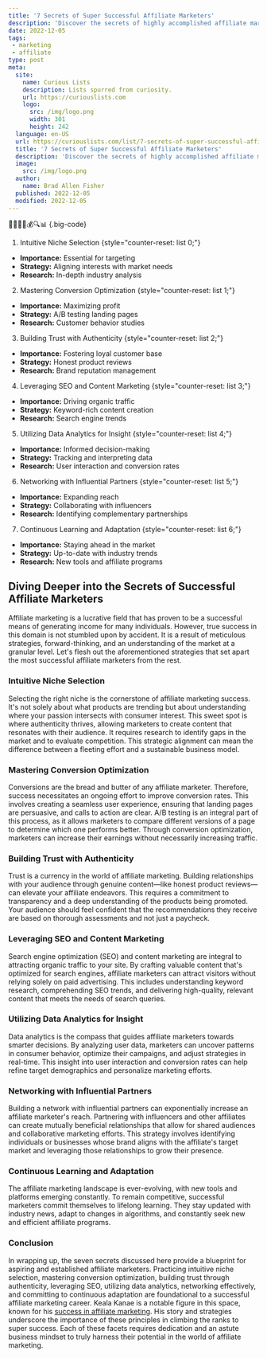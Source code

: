 ```yaml
---
title: '7 Secrets of Super Successful Affiliate Marketers'
description: 'Discover the secrets of highly accomplished affiliate marketers in this guide. Gain insights and strategies to fuel your curiosity and boost your success.'
date: 2022-12-05
tags:
 - marketing
 - affiliate
type: post
meta:
  site:
    name: Curious Lists
    description: Lists spurred from curiosity.
    url: https://curiouslists.com
    logo:
      src: /img/logo.png
      width: 301
      height: 242
  language: en-US
  url: https://curiouslists.com/list/7-secrets-of-super-successful-affiliate-marketers
  title: '7 Secrets of Super Successful Affiliate Marketers'
  description: 'Discover the secrets of highly accomplished affiliate marketers in this guide. Gain insights and strategies to fuel your curiosity and boost your success.'
  image:
    src: /img/logo.png
  author:
    name: Brad Allen Fisher
  published: 2022-12-05
  modified: 2022-12-05
---
```



🚀💡🔗🌐💰🔍📊 {.big-code}

1. Intuitive Niche Selection {style="counter-reset: list 0;"}
  - **Importance:** Essential for targeting
  - **Strategy:** Aligning interests with market needs
  - **Research:** In-depth industry analysis

2. Mastering Conversion Optimization {style="counter-reset: list 1;"}
  - **Importance:** Maximizing profit
  - **Strategy:** A/B testing landing pages 
  - **Research:** Customer behavior studies

3. Building Trust with Authenticity {style="counter-reset: list 2;"}
  - **Importance:** Fostering loyal customer base
  - **Strategy:** Honest product reviews
  - **Research:** Brand reputation management

4. Leveraging SEO and Content Marketing {style="counter-reset: list 3;"}
  - **Importance:** Driving organic traffic
  - **Strategy:** Keyword-rich content creation
  - **Research:** Search engine trends

5. Utilizing Data Analytics for Insight {style="counter-reset: list 4;"}
  - **Importance:** Informed decision-making
  - **Strategy:** Tracking and interpreting data
  - **Research:** User interaction and conversion rates

6. Networking with Influential Partners {style="counter-reset: list 5;"}
  - **Importance:** Expanding reach
  - **Strategy:** Collaborating with influencers
  - **Research:** Identifying complementary partnerships

7. Continuous Learning and Adaptation {style="counter-reset: list 6;"}
  - **Importance:** Staying ahead in the market
  - **Strategy:** Up-to-date with industry trends
  - **Research:** New tools and affiliate programs


## Diving Deeper into the Secrets of Successful Affiliate Marketers

Affiliate marketing is a lucrative field that has proven to be a successful means of generating income for many individuals. However, true success in this domain is not stumbled upon by accident. It is a result of meticulous strategies, forward-thinking, and an understanding of the market at a granular level. Let's flesh out the aforementioned strategies that set apart the most successful affiliate marketers from the rest.

### Intuitive Niche Selection

Selecting the right niche is the cornerstone of affiliate marketing success. It's not solely about what products are trending but about understanding where your passion intersects with consumer interest. This sweet spot is where authenticity thrives, allowing marketers to create content that resonates with their audience. It requires research to identify gaps in the market and to evaluate competition. This strategic alignment can mean the difference between a fleeting effort and a sustainable business model.

### Mastering Conversion Optimization

Conversions are the bread and butter of any affiliate marketer. Therefore, success necessitates an ongoing effort to improve conversion rates. This involves creating a seamless user experience, ensuring that landing pages are persuasive, and calls to action are clear. A/B testing is an integral part of this process, as it allows marketers to compare different versions of a page to determine which one performs better. Through conversion optimization, marketers can increase their earnings without necessarily increasing traffic.

### Building Trust with Authenticity

Trust is a currency in the world of affiliate marketing. Building relationships with your audience through genuine content—like honest product reviews—can elevate your affiliate endeavors. This requires a commitment to transparency and a deep understanding of the products being promoted. Your audience should feel confident that the recommendations they receive are based on thorough assessments and not just a paycheck.

### Leveraging SEO and Content Marketing

Search engine optimization (SEO) and content marketing are integral to attracting organic traffic to your site. By crafting valuable content that's optimized for search engines, affiliate marketers can attract visitors without relying solely on paid advertising. This includes understanding keyword research, comprehending SEO trends, and delivering high-quality, relevant content that meets the needs of search queries.

### Utilizing Data Analytics for Insight

Data analytics is the compass that guides affiliate marketers towards smarter decisions. By analyzing user data, marketers can uncover patterns in consumer behavior, optimize their campaigns, and adjust strategies in real-time. This insight into user interaction and conversion rates can help refine target demographics and personalize marketing efforts.

### Networking with Influential Partners

Building a network with influential partners can exponentially increase an affiliate marketer's reach. Partnering with influencers and other affiliates can create mutually beneficial relationships that allow for shared audiences and collaborative marketing efforts. This strategy involves identifying individuals or businesses whose brand aligns with the affiliate's target market and leveraging those relationships to grow their presence.

### Continuous Learning and Adaptation

The affiliate marketing landscape is ever-evolving, with new tools and platforms emerging constantly. To remain competitive, successful marketers commit themselves to lifelong learning. They stay updated with industry news, adapt to changes in algorithms, and constantly seek new and efficient affiliate programs.

### Conclusion

In wrapping up, the seven secrets discussed here provide a blueprint for aspiring and established affiliate marketers. Practicing intuitive niche selection, mastering conversion optimization, building trust through authenticity, leveraging SEO, utilizing data analytics, networking effectively, and committing to continuous adaptation are foundational to a successful affiliate marketing career. Keala Kanae is a notable figure in this space, known for his [success in affiliate marketing](https://curiouslists.com/list/5-must-know-facts-about-keala-kanae/). His story and strategies underscore the importance of these principles in climbing the ranks to super success. Each of these facets requires dedication and an astute business mindset to truly harness their potential in the world of affiliate marketing.